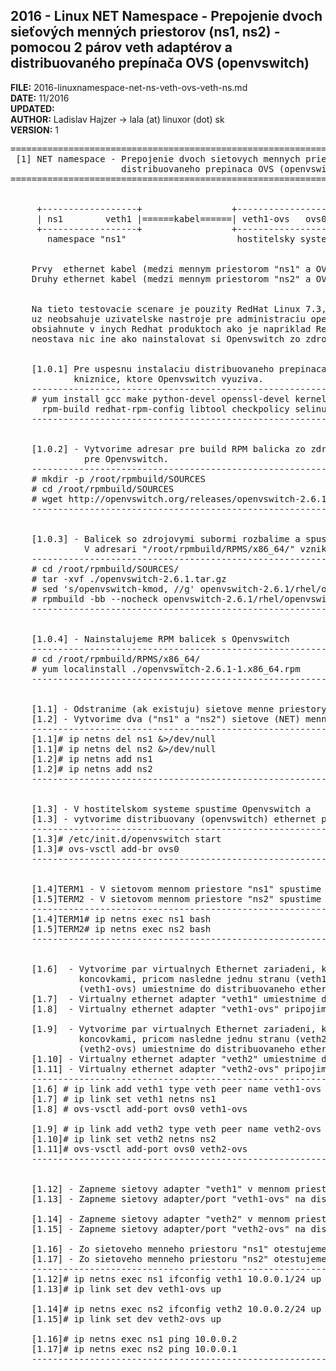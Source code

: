 ## 2016 - Linux NET Namespace - Prepojenie dvoch sieťových menných priestorov (ns1, ns2) - pomocou 2 párov veth adaptérov a distribuovaného prepínača OVS (openvswitch)


**FILE:** 2016-linuxnamespace-net-ns-veth-ovs-veth-ns.md  
**DATE:** 11/2016  
**UPDATED:**  
**AUTHOR:** Ladislav Hajzer -> lala (at) linuxor (dot) sk  
**VERSION:** 1


<pre>
======================================================================================================================
 [1] NET namespace - Prepojenie dvoch sietovych mennych priestorov (ns1, ns2) - pomocou 2 parov veth adapterov a 
                     distribuovaneho prepinaca OVS (openvswitch)
======================================================================================================================


     +------------------+                 +-------------------------------+                 +------------------+
     | ns1        veth1 |======kabel======| veth1-ovs   ovs0    veth2-ovs |======kabel======| veth2        ns2 |
     +------------------+                 +-------------------------------+                 +------------------+
       namespace "ns1"                     hostitelsky system (openvswitch)                    namespace "ns2"


    Prvy  ethernet kabel (medzi mennym priestorom "ns1" a OVS prepinacom "ovs0"): veth1====veth1-ovs
    Druhy ethernet kabel (medzi mennym priestorom "ns2" a OVS prepinacom "ovs0"): veth2====veth2-ovs


    Na tieto testovacie scenare je pouzity RedHat Linux 7.3, ktory sice obsahuje modul jadra pre Openvswitch, ale
    uz neobsahuje uzivatelske nastroje pre administraciu openvswitch (ovs-vsctl). Tieto uzivatelske nastroje su
    obsiahnute v inych Redhat produktoch ako je napriklad Red Hat Openstack Platform a podobne. V tejto chvili nam
    neostava nic ine ako nainstalovat si Openvswitch zo zdrojovych suborov, vid. [1.0.X].


    [1.0.1] Pre uspesnu instalaciu distribuovaneho prepinaca Openvswitch je potrebne mat nastroje na kompilaciu a 
            kniznice, ktore Openvswitch vyuziva.
    ----------------------------------------------------------------------------------------------------------------
    # yum install gcc make python-devel openssl-devel kernel-devel graphviz kernel-debug-devel autoconf automake \
      rpm-build redhat-rpm-config libtool checkpolicy selinux-policy-devel python-six
    ----------------------------------------------------------------------------------------------------------------


    [1.0.2] - Vytvorime adresar pre build RPM balicka zo zdrojovych suborov a stiahneme aktualny zdrojovy balicek 
              pre Openvswitch.
    ----------------------------------------------------------------------------------------------------------------
    # mkdir -p /root/rpmbuild/SOURCES
    # cd /root/rpmbuild/SOURCES
    # wget http://openvswitch.org/releases/openvswitch-2.6.1.tar.gz
    ----------------------------------------------------------------------------------------------------------------


    [1.0.3] - Balicek so zdrojovymi subormi rozbalime a spustime kompilaciu a vytvorenie RPM balicka
              V adresari "/root/rpmbuild/RPMS/x86_64/" vzniknu RPM balicky pre Openvswitch
    ----------------------------------------------------------------------------------------------------------------
    # cd /root/rpmbuild/SOURCES/
    # tar -xvf ./openvswitch-2.6.1.tar.gz
    # sed 's/openvswitch-kmod, //g' openvswitch-2.6.1/rhel/openvswitch.spec > openvswitch-2.6.1/rhel/openvswitch_no_kmod.spec
    # rpmbuild -bb --nocheck openvswitch-2.6.1/rhel/openvswitch_no_kmod.spec
    ----------------------------------------------------------------------------------------------------------------


    [1.0.4] - Nainstalujeme RPM balicek s Openvswitch
    ----------------------------------------------------------------------------------------------------------------
    # cd /root/rpmbuild/RPMS/x86_64/
    # yum localinstall ./openvswitch-2.6.1-1.x86_64.rpm
    ----------------------------------------------------------------------------------------------------------------


    [1.1] - Odstranime (ak existuju) sietove menne priestory "ns1" a "ns2".
    [1.2] - Vytvorime dva ("ns1" a "ns2") sietove (NET) menne priestory.
    ----------------------------------------------------------------------------------------------------------------
    [1.1]# ip netns del ns1 &>/dev/null
    [1.1]# ip netns del ns2 &>/dev/null
    [1.2]# ip netns add ns1
    [1.2]# ip netns add ns2
    ----------------------------------------------------------------------------------------------------------------


    [1.3] - V hostitelskom systeme spustime Openvswitch a 
    [1.3] - vytvorime distribuovany (openvswitch) ethernet prepinac/bridge s menom "ovs0".
    ----------------------------------------------------------------------------------------------------------------
    [1.3]# /etc/init.d/openvswitch start
    [1.3]# ovs-vsctl add-br ovs0
    ----------------------------------------------------------------------------------------------------------------


    [1.4]TERM1 - V sietovom mennom priestore "ns1" spustime (exec) prikaz "bash".
    [1.5]TERM2 - V sietovom mennom priestore "ns2" spustime (exec) prikaz "bash".
    ----------------------------------------------------------------------------------------------------------------
    [1.4]TERM1# ip netns exec ns1 bash
    [1.5]TERM2# ip netns exec ns2 bash
    ----------------------------------------------------------------------------------------------------------------


    [1.6]  - Vytvorime par virtualnych Ethernet zariadeni, ktore budu predstavovat sietovy kabel s dvoma RJ45 
             koncovkami, pricom nasledne jednu stranu (veth1) umiestnime do menneho priestoru "ns1" a druhu stranu 
             (veth1-ovs) umiestnime do distribuovaneho ethernet prepinaca "ovs0".
    [1.7]  - Virtualny ethernet adapter "veth1" umiestnime do sietoveho menneho priestoru "ns1".
    [1.8]  - Virtualny ethernet adapter "veth1-ovs" pripojime do distribuovaneho ethernet prepinaca "ovs0".

    [1.9]  - Vytvorime par virtualnych Ethernet zariadeni, ktore budu predstavovat sietovy kabel s dvoma RJ45 
             koncovkami, pricom nasledne jednu stranu (veth2) umiestnime do menneho priestoru "ns2" a druhu stranu 
             (veth2-ovs) umiestnime do distribuovaneho ethernet prepinaca "ovs0".
    [1.10] - Virtualny ethernet adapter "veth2" umiestnime do sietoveho menneho priestoru "ns2".
    [1.11] - Virtualny ethernet adapter "veth2-ovs" pripojime do distribuovaneho ethernet prepinaca "ovs0".
    ----------------------------------------------------------------------------------------------------------------
    [1.6] # ip link add veth1 type veth peer name veth1-ovs
    [1.7] # ip link set veth1 netns ns1
    [1.8] # ovs-vsctl add-port ovs0 veth1-ovs

    [1.9] # ip link add veth2 type veth peer name veth2-ovs
    [1.10]# ip link set veth2 netns ns2
    [1.11]# ovs-vsctl add-port ovs0 veth2-ovs
    ----------------------------------------------------------------------------------------------------------------


    [1.12] - Zapneme sietovy adapter "veth1" v mennom priestore "ns1" a nastavime na nom IP adresu "10.0.0.1".
    [1.13] - Zapneme sietovy adapter/port "veth1-ovs" na distribuovanom prepinaci "ovs0".

    [1.14] - Zapneme sietovy adapter "veth2" v mennom priestore "ns2" a nastavime na nom IP adresu "10.0.0.2".
    [1.15] - Zapneme sietovy adapter/port "veth2-ovs" na distribuovanom prepinaci "ovs0".

    [1.16] - Zo sietoveho menneho priestoru "ns1" otestujeme sietovu komunikaciu so sietovym mennym priestorom "ns2".
    [1.17] - Zo sietoveho menneho priestoru "ns2" otestujeme sietovu komunikaciu so sietovym mennym priestorom "ns1".
    ----------------------------------------------------------------------------------------------------------------
    [1.12]# ip netns exec ns1 ifconfig veth1 10.0.0.1/24 up
    [1.13]# ip link set dev veth1-ovs up

    [1.14]# ip netns exec ns2 ifconfig veth2 10.0.0.2/24 up
    [1.15]# ip link set dev veth2-ovs up

    [1.16]# ip netns exec ns1 ping 10.0.0.2
    [1.17]# ip netns exec ns2 ping 10.0.0.1
    ----------------------------------------------------------------------------------------------------------------
</pre>